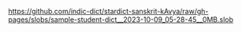 https://github.com/indic-dict/stardict-sanskrit-kAvya/raw/gh-pages/slobs/sample-student-dict__2023-10-09_05-28-45__0MB.slob  
